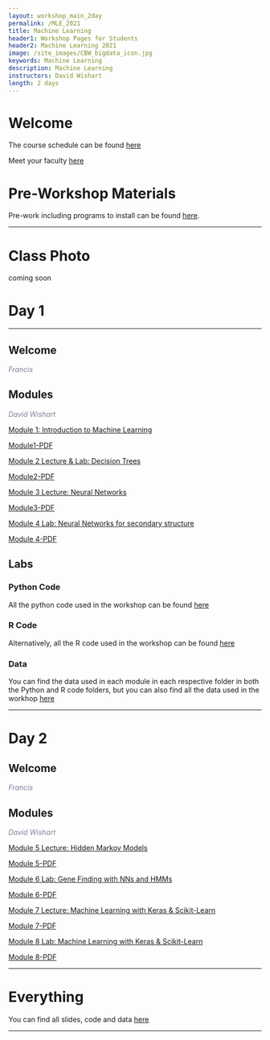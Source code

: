 ```yaml
---
layout: workshop_main_2day
permalink: /MLE_2021
title: Machine Learning
header1: Workshop Pages for Students
header2: Machine Learning 2021
image: /site_images/CBW_bigdata_icon.jpg
keywords: Machine Learning
description: Machine Learning
instructors: David Wishart
length: 2 days
---
```


# Welcome <a id="welcome"></a> 

The course schedule can be found [here](https://bioinformaticsdotca.github.io/MLE_2021_schedule)

Meet your faculty [here](https://drive.google.com/file/d/1QgYx9DvtF_hKt0tzdjtwFH6iZ4ava5NM/view?usp=sharing) 

# Pre-Workshop Materials <a id="preworkshop"></a>

Pre-work including programs to install can be found [here](https://forms.gle/HLBxEyoR146MMvgHA).  

***

# Class Photo

coming soon



# Day 1 <a id="day1"></a>

***

## Welcome

*<font color="#827e9c"> Francis</font>*

## Modules 

*<font color="#827e9c">David Wishart</font>*  

[Module 1: Introduction to Machine Learning](https://drive.google.com/file/d/1QBgI1M7dMQtGdFhYn1bRfNmVRr56VeUZ/view?usp=sharing)

[Module1-PDF](https://drive.google.com/file/d/1gpUY-UaRVGKE65HaEU-o3BKC5ssS1B1W/view?usp=sharing)

 
 
[Module 2 Lecture & Lab: Decision Trees](https://drive.google.com/file/d/1VDAY4J3lyXbuhqLymgHpdf_WNElfhtCZ/view?usp=sharing)

[Module2-PDF](https://drive.google.com/file/d/156DuYxegNDbLDUwACo9VGhIB5UijDC8-/view?usp=sharing)
 

[Module 3 Lecture: Neural Networks](https://drive.google.com/file/d/1RthwdAmMz4mqNIiahRizKSBBAodedxtz/view?usp=sharing)

[Module3-PDF](https://drive.google.com/file/d/1CW_MqyJiCgWUdQfWUcApQSmEEJ9Nz-FO/view?usp=sharing)

[Module 4 Lab: Neural Networks for secondary structure](https://drive.google.com/file/d/1zsA-rN2FuHIYU7gBR3-V7u7aRgId24oj/view?usp=sharing)

[Module 4-PDF](https://drive.google.com/file/d/1RiJ6RbSZWtzH2kTN2-2pD2JL9dEf1JuR/view?usp=sharing)

## Labs
 
### Python Code 
All the python code used in the workshop can be found [here](https://drive.google.com/drive/folders/19EOqX5evdbJcrBC4bMwo-HnrDKTp4DVw?usp=sharing)

### R Code 
Alternatively, all the R code used in the workshop can be found [here](https://drive.google.com/drive/folders/1PNE_64k2hD9y0GKegtE16t6oJpqafz5b?usp=sharing)

### Data 
You can find the data used in each module in each respective folder in both the Python and R code folders, but you can also find all the data used in the workhop [here](https://drive.google.com/drive/folders/1RQFUTHl_nw0m9c2B-VJJ-AkLJZYKtRFb?usp=sharing)

***

# Day 2 <a id="day2"></a>

## Welcome

*<font color="#827e9c"> Francis</font>*

## Modules 

*<font color="#827e9c">David Wishart</font>*  

[Module 5 Lecture: Hidden Markov Models](https://drive.google.com/file/d/147MayF691mjjbdnJVTteRoZyDc0hHRhP/view?usp=sharing)

[Module 5-PDF](https://drive.google.com/file/d/1wBTZc-G8fMNH7MvmCUuZdzWBJ5B1c5HM/view?usp=sharing)

[Module 6 Lab: Gene Finding with NNs and HMMs](https://drive.google.com/file/d/1hCVzQKd_VC55hqvlXwZG1CuuUOyTVqSF/view?usp=sharing)

[Module 6-PDF](https://drive.google.com/file/d/1H7rzHch_wTbT1oFUs-OqLKaqWX6ss__U/view?usp=sharing)

[Module 7 Lecture: Machine Learning with Keras & Scikit-Learn](https://drive.google.com/file/d/1dQBsoYzdAbSUFM_N9jGQoypkd4HS2cXh/view?usp=sharing)

[Module 7-PDF](https://drive.google.com/file/d/1W5XHOnYJJeLByZEtgpXBfGFMSMdBOoKk/view?usp=sharing)

[Module 8 Lab: Machine Learning with Keras & Scikit-Learn](https://drive.google.com/file/d/1qAuRBZ0FDm5MvPoQ4akc_k8QGkeC8YOm/view?usp=sharing)

[Module 8-PDF](https://drive.google.com/file/d/1sMeP5uyHQxmQeeVCQjWlvQpo0uIJqeBJ/view?usp=sharing)


***
# Everything 
You can find all slides, code and data [here](https://drive.google.com/drive/folders/1YBI_ellYJ7AKl2O1Y1glIqFxALjG2WPh?usp=sharing)
***
